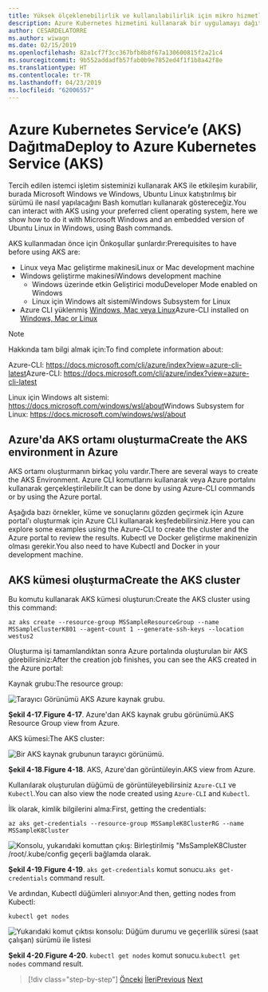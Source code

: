 ```yaml
---
title: Yüksek ölçeklenebilirlik ve kullanılabilirlik için mikro hizmetleri ve çok kapsayıcılı uygulamaları yönetme
description: Azure Kubernetes hizmetini kullanarak bir uygulamayı dağıtmayı öğrenin.
author: CESARDELATORRE
ms.author: wiwagn
ms.date: 02/15/2019
ms.openlocfilehash: 82a1cf7f3cc367bfb8b8f67a130600815f2a21c4
ms.sourcegitcommit: 9b552addadfb57fab0b9e7852ed4f1f1b8a42f8e
ms.translationtype: HT
ms.contentlocale: tr-TR
ms.lasthandoff: 04/23/2019
ms.locfileid: "62006557"
---
```

# <a name="deploy-to-azure-kubernetes-service-aks"></a><span data-ttu-id="2a8eb-103">Azure Kubernetes Service’e (AKS) Dağıtma</span><span class="sxs-lookup"><span data-stu-id="2a8eb-103">Deploy to Azure Kubernetes Service (AKS)</span></span>

<span data-ttu-id="2a8eb-104">Tercih edilen istemci işletim sisteminizi kullanarak AKS ile etkileşim kurabilir, burada Microsoft Windows ve Windows, Ubuntu Linux katıştırılmış bir sürümü ile nasıl yapılacağını Bash komutları kullanarak göstereceğiz.</span><span class="sxs-lookup"><span data-stu-id="2a8eb-104">You can interact with AKS using your preferred client operating system, here we show how to do it with Microsoft Windows and an embedded version of Ubuntu Linux in Windows, using Bash commands.</span></span>

<span data-ttu-id="2a8eb-105">AKS kullanmadan önce için Önkoşullar şunlardır:</span><span class="sxs-lookup"><span data-stu-id="2a8eb-105">Prerequisites to have before using AKS are:</span></span>

- <span data-ttu-id="2a8eb-106">Linux veya Mac geliştirme makinesi</span><span class="sxs-lookup"><span data-stu-id="2a8eb-106">Linux or Mac development machine</span></span>
- <span data-ttu-id="2a8eb-107">Windows geliştirme makinesi</span><span class="sxs-lookup"><span data-stu-id="2a8eb-107">Windows development machine</span></span>
  - <span data-ttu-id="2a8eb-108">Windows üzerinde etkin Geliştirici modu</span><span class="sxs-lookup"><span data-stu-id="2a8eb-108">Developer Mode enabled on Windows</span></span>
  - <span data-ttu-id="2a8eb-109">Linux için Windows alt sistemi</span><span class="sxs-lookup"><span data-stu-id="2a8eb-109">Windows Subsystem for Linux</span></span>
- <span data-ttu-id="2a8eb-110">Azure CLI yüklenmiş [Windows, Mac veya Linux](https://docs.microsoft.com/cli/azure/install-azure-cli?view=azure-cli-latest)</span><span class="sxs-lookup"><span data-stu-id="2a8eb-110">Azure-CLI installed on [Windows, Mac or Linux](https://docs.microsoft.com/cli/azure/install-azure-cli?view=azure-cli-latest)</span></span>

> [!NOTE]
> <span data-ttu-id="2a8eb-111">Hakkında tam bilgi almak için:</span><span class="sxs-lookup"><span data-stu-id="2a8eb-111">To find complete information about:</span></span>
>
> <span data-ttu-id="2a8eb-112">Azure-CLI: <https://docs.microsoft.com/cli/azure/index?view=azure-cli-latest></span><span class="sxs-lookup"><span data-stu-id="2a8eb-112">Azure-CLI: <https://docs.microsoft.com/cli/azure/index?view=azure-cli-latest></span></span>
>
> <span data-ttu-id="2a8eb-113">Linux için Windows alt sistemi: <https://docs.microsoft.com/windows/wsl/about></span><span class="sxs-lookup"><span data-stu-id="2a8eb-113">Windows Subsystem for Linux: <https://docs.microsoft.com/windows/wsl/about></span></span>

## <a name="create-the-aks-environment-in-azure"></a><span data-ttu-id="2a8eb-114">Azure'da AKS ortamı oluşturma</span><span class="sxs-lookup"><span data-stu-id="2a8eb-114">Create the AKS environment in Azure</span></span>

<span data-ttu-id="2a8eb-115">AKS ortamı oluşturmanın birkaç yolu vardır.</span><span class="sxs-lookup"><span data-stu-id="2a8eb-115">There are several ways to create the AKS Environment.</span></span> <span data-ttu-id="2a8eb-116">Azure CLI komutlarını kullanarak veya Azure portalını kullanarak gerçekleştirilebilir.</span><span class="sxs-lookup"><span data-stu-id="2a8eb-116">It can be done by using Azure-CLI commands or by using the Azure portal.</span></span>

<span data-ttu-id="2a8eb-117">Aşağıda bazı örnekler, küme ve sonuçlarını gözden geçirmek için Azure portal'ı oluşturmak için Azure CLI kullanarak keşfedebilirsiniz.</span><span class="sxs-lookup"><span data-stu-id="2a8eb-117">Here you can explore some examples using the Azure-CLI to create the cluster and the Azure portal to review the results.</span></span> <span data-ttu-id="2a8eb-118">Kubectl ve Docker geliştirme makinenizin olması gerekir.</span><span class="sxs-lookup"><span data-stu-id="2a8eb-118">You also need to have Kubectl and Docker in your development machine.</span></span>  

## <a name="create-the-aks-cluster"></a><span data-ttu-id="2a8eb-119">AKS kümesi oluşturma</span><span class="sxs-lookup"><span data-stu-id="2a8eb-119">Create the AKS cluster</span></span>

<span data-ttu-id="2a8eb-120">Bu komutu kullanarak AKS kümesi oluşturun:</span><span class="sxs-lookup"><span data-stu-id="2a8eb-120">Create the AKS cluster using this command:</span></span>

```console
az aks create --resource-group MSSampleResourceGroup --name MSSampleClusterK801 --agent-count 1 --generate-ssh-keys --location westus2
```

<span data-ttu-id="2a8eb-121">Oluşturma işi tamamlandıktan sonra Azure portalında oluşturulan bir AKS görebilirsiniz:</span><span class="sxs-lookup"><span data-stu-id="2a8eb-121">After the creation job finishes, you can see the AKS created in the Azure portal:</span></span>

<span data-ttu-id="2a8eb-122">Kaynak grubu:</span><span class="sxs-lookup"><span data-stu-id="2a8eb-122">The resource group:</span></span>

![Tarayıcı Görünümü AKS Azure kaynak grubu.](media/aks-resource-group-view.png)

<span data-ttu-id="2a8eb-124">**Şekil 4-17**.</span><span class="sxs-lookup"><span data-stu-id="2a8eb-124">**Figure 4-17**.</span></span> <span data-ttu-id="2a8eb-125">Azure'dan AKS kaynak grubu görünümü.</span><span class="sxs-lookup"><span data-stu-id="2a8eb-125">AKS Resource Group view from Azure.</span></span>

<span data-ttu-id="2a8eb-126">AKS kümesi:</span><span class="sxs-lookup"><span data-stu-id="2a8eb-126">The AKS cluster:</span></span>

![Bir AKS kaynak grubunun tarayıcı görünümü.](media/aks-cluster-view.png)

<span data-ttu-id="2a8eb-128">**Şekil 4-18**.</span><span class="sxs-lookup"><span data-stu-id="2a8eb-128">**Figure 4-18**.</span></span> <span data-ttu-id="2a8eb-129">AKS, Azure'dan görüntüleyin.</span><span class="sxs-lookup"><span data-stu-id="2a8eb-129">AKS view from Azure.</span></span>

<span data-ttu-id="2a8eb-130">Kullanılarak oluşturulan düğümü de görüntüleyebilirsiniz `Azure-CLI` ve `Kubectl`.</span><span class="sxs-lookup"><span data-stu-id="2a8eb-130">You can also view the node created using `Azure-CLI` and `Kubectl`.</span></span>

<span data-ttu-id="2a8eb-131">İlk olarak, kimlik bilgilerini alma:</span><span class="sxs-lookup"><span data-stu-id="2a8eb-131">First, getting the credentials:</span></span>

```console
az aks get-credentials --resource-group MSSampleK8ClusterRG --name MSSampleK8Cluster
```

![Konsolu, yukarıdaki komuttan çıkış: Birleştirilmiş "MsSampleK8Cluster /root/.kube/config geçerli bağlamda olarak.](media/get-credentials-command-result.png)

<span data-ttu-id="2a8eb-133">**Şekil 4-19**.</span><span class="sxs-lookup"><span data-stu-id="2a8eb-133">**Figure 4-19**.</span></span> <span data-ttu-id="2a8eb-134">`aks get-credentials` komut sonucu.</span><span class="sxs-lookup"><span data-stu-id="2a8eb-134">`aks get-credentials` command result.</span></span>

<span data-ttu-id="2a8eb-135">Ve ardından, Kubectl düğümleri alınıyor:</span><span class="sxs-lookup"><span data-stu-id="2a8eb-135">And then, getting nodes from Kubectl:</span></span>

```console
kubectl get nodes
```

![Yukarıdaki komut çıktısı konsolu: Düğüm durumu ve geçerlilik süresi (saat çalışan) sürümü ile listesi](media/kubectl-get-nodes-command-result.png)

<span data-ttu-id="2a8eb-137">**Şekil 4-20**.</span><span class="sxs-lookup"><span data-stu-id="2a8eb-137">**Figure 4-20**.</span></span> <span data-ttu-id="2a8eb-138">`kubectl get nodes` komut sonucu.</span><span class="sxs-lookup"><span data-stu-id="2a8eb-138">`kubectl get nodes` command result.</span></span>

>[!div class="step-by-step"]
><span data-ttu-id="2a8eb-139">[Önceki](orchestrate-high-scalability-availability.md)
>[İleri](docker-apps-development-environment.md)</span><span class="sxs-lookup"><span data-stu-id="2a8eb-139">[Previous](orchestrate-high-scalability-availability.md)
[Next](docker-apps-development-environment.md)</span></span>
